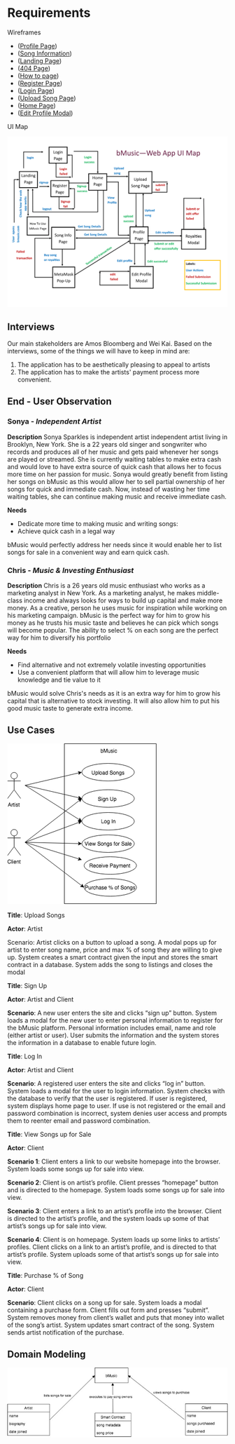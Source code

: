 # Requirements
Wireframes
 - ([Profile Page](https://wireframe.cc/O03Qzz))
 - ([Song Information](https://wireframe.cc/VPFxkU))
 - ([Landing Page](https://wireframe.cc/6OkyTT))
 - ([404 Page](https://wireframe.cc/zwMuRi))
 - ([How to page](https://wireframe.cc/cxDoyN))
 - ([Register Page](https://wireframe.cc/u1w8zQ))
 - ([Login Page](https://wireframe.cc/JMakfm))
 - ([Upload Song Page](https://wireframe.cc/IkKUbK))
 - ([Home Page](https://wireframe.cc/gxHwiu))
 - ([Edit Profile Modal](https://wireframe.cc/xAKLg7))
 

UI Map

![UI Map](UI-Map.png)

## Interviews 

Our main stakeholders are Amos Bloomberg and Wei Kai. Based on the interviews, some of the things we will have to keep in mind are:

1. The application has to be aesthetically pleasing to appeal to artists 
2. The application has to make the artists' payment process more 
convenient.

## End - User Observation
### Sonya - *Independent Artist* 

**Description**
Sonya Sparkles is independent artist independent artist living in Brooklyn, New York. She is a 22 years old singer and songwriter who records and produces all of her music and gets paid whenever her songs are played or streamed. She is currently waiting tables to make extra cash and would love to have extra source of quick cash that allows her to focus more time on her passion for music. Sonya would greatly benefit from listing her songs on bMusic as this would allow her to sell partial ownership of her songs for quick and immediate cash. Now, instead of wasting her time waiting tables, she can continue making music and receive immediate cash.   

**Needs**
- Dedicate more time to making music and writing songs:
- Achieve quick cash in a legal way 
  
bMusic would perfectly address her needs since it would enable her to list songs for sale in a convenient way and earn quick cash.


### Chris - *Music & Investing Enthusiast*
**Description**
Chris is a 26 years old music enthusiast who works as a marketing analyst in New York. As a marketing analyst, he makes middle-class income and always looks for ways to build up capital and make more money.  As a creative,  person he uses music for inspiration while working on his marketing campaign. bMusic is the perfect way for him to grow his money as he trusts his music taste and believes he can pick which songs will become popular. The ability to select % on each song are the perfect way for him to diversify his portfolio

**Needs**
  - Find alternative and not extremely volatile investing opportunities
  - Use a convenient platform that will allow him to leverage music knowledge and tie value to it
  
bMusic would solve Chris's needs as it is an extra way for him to grow his capital that is alternative to stock investing. It will also allow him to put his good music taste to generate extra income.

## Use Cases 
![Use Cases](useCases.png)

**Title**: Upload Songs

**Actor**: Artist

Scenario: Artist clicks on a button to upload a song. A modal pops up for artist to enter song name, price and max % of song they are willing to give up. System creates a smart contract given the input and stores the smart contract in a database. System adds the song to listings and closes the modal

**Title**: Sign Up

**Actor**: Artist and Client

**Scenario**: A new user enters the site and clicks “sign up” button. System loads a modal for the new user to enter personal information to register for the bMusic platform. Personal information includes email, name and role (either artist or user). User submits the information and the system stores the information in a database to enable future login.

**Title**: Log In

**Actor**: Artist and Client

**Scenario**: A registered user enters the site and clicks “log in” button. System loads a modal for the user to login information. System checks with the database to verify that the user is registered. If user is registered, system displays home page to user. If use is not registered or the email and password combination is incorrect, system denies user access and prompts them to reenter email and password combination.

**Title**: View Songs up for Sale

**Actor**: Client

**Scenario 1**: Client enters a link to our website homepage into the browser. System loads some songs up for sale into view.

**Scenario 2**: Client is on artist’s profile. Client presses “homepage” button and is directed to the homepage. System loads some songs up for sale into view.

**Scenario 3**: Client enters a link to an artist’s profile into the browser. Client is directed to the artist’s profile, and the system loads up some of that artist’s songs up for sale into view.

**Scenario 4**: Client is on homepage. System loads up some links to artists’ profiles. Client clicks on a link to an artist’s profile, and is directed to that artist’s profile. System uploads some of that artist’s songs up for sale into view.

**Title**: Purchase % of Song

**Actor**: Client

**Scenario**: Client clicks on a song up for sale. System loads a modal containing a purchase form. Client fills out form and presses “submit”. System removes money from client’s wallet and puts that money into wallet of the song’s artist. System updates smart contract of the song. System sends artist notification of the purchase.

## Domain Modeling 
![Model](bMusic.jpg)
